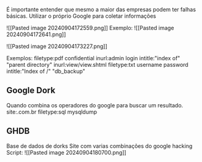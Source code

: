 É importante entender que mesmo a maior das empresas podem ter falhas básicas. 
Utilizar o próprio Google para coletar informações

![[Pasted image 20240904172559.png]]
Exemplo:
	![[Pasted image 20240904172641.png]]

![[Pasted image 20240904173227.png]]

Exemplos:
	filetype:pdf confidential
	inurl:admin login
	intitle:"index of" "parent directory"
	inurl:view/view.shtml
	filetype:txt username password
	intitle:"Index of /" "db_backup"


## Google Dork
Quando combina os operadores do google para buscar um resultado.
	site:.com.br filetype:sql mysqldump


## GHDB
Base de dados de dorks
Site com varias combinações do google hacking
Script:
	![[Pasted image 20240904180700.png]]
